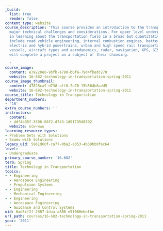 ```yaml
---
_build:
  list: true
  render: false
content_type: website
course_description: 'This course provides an introduction to the transportation industry''s
  major technical challenges and considerations. For upper level undergraduates interested
  in learning about the transportation field in a broad but quantitative manner. Topics
  include road vehicle engineering, internal combustion engines, batteries and motors,
  electric and hybrid powertrains, urban and high speed rail transportation, water
  vessels, aircraft types and aerodynamics, radar, navigation, GPS, GIS. Students
  will complete a project on a subject of their choosing.

  '
course_image:
  content: e79220e0-9bfb-a790-b6fa-79d4fbedc270
  website: 16-682-technology-in-transportation-spring-2011
course_image_thumbnail:
  content: 47828ca9-d738-aff0-2e78-15b564b8add5
  website: 16-682-technology-in-transportation-spring-2011
course_title: Technology in Transportation
department_numbers:
- '16'
extra_course_numbers: ''
instructors:
  content:
  - 4df4a35f-3306-08f2-d743-1d9f735d8502
  website: ocw-www
learning_resource_types:
- Problem Sets with Solutions
- Exams with Solutions
legacy_uid: 5961d60f-ca77-0ba2-a353-4b39bb0fac64
level:
- Undergraduate
primary_course_number: '16.682'
term: Spring
title: Technology in Transportation
topics:
- - Engineering
  - Aerospace Engineering
  - Propulsion Systems
- - Engineering
  - Mechanical Engineering
- - Engineering
  - Aerospace Engineering
  - Guidance and Control Systems
uid: 6ad5cf2f-2887-4daa-a886-e5f080ebefbe
url_path: courses/16-682-technology-in-transportation-spring-2011
year: '2011'
---
```

